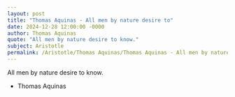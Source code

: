 ```yaml
---
layout: post
title: "Thomas Aquinas - All men by nature desire to"
date: 2024-12-28 12:00:00 -0000
author: Thomas Aquinas
quote: "All men by nature desire to know."
subject: Aristotle
permalink: /Aristotle/Thomas Aquinas/Thomas Aquinas - All men by nature desire to
---
```


All men by nature desire to know.

- Thomas Aquinas
